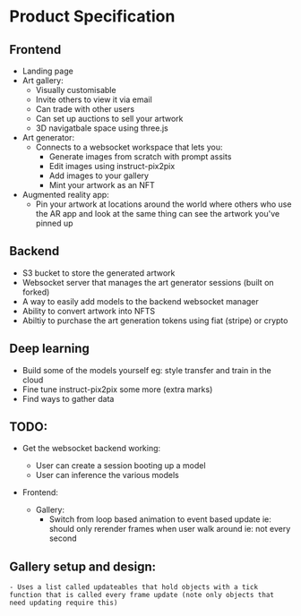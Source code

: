 # Product Specification

## Frontend
- Landing page
- Art gallery:
    - Visually customisable
    - Invite others to view it via email
    - Can trade with other users
    - Can set up auctions to sell your artwork
    - 3D navigatbale space using three.js
- Art generator:
    - Connects to a websocket workspace that lets you:
        - Generate images from scratch with prompt assits
        - Edit images using instruct-pix2pix
        - Add images to your gallery
        - Mint your artwork as an NFT 
- Augmented reality app:
    - Pin your artwork at locations around the world where others who use the AR app and look at the same thing can see the artwork you've pinned up

## Backend
- S3 bucket to store the generated artwork
- Websocket server that manages the art generator sessions (built on forked)
- A way to easily add models to the backend websocket manager 
- Ability to convert artwork into NFTS
- Abiltiy to purchase the art generation tokens using fiat (stripe) or crypto

## Deep learning
- Build some of the models yourself eg: style transfer and train in the cloud
- Fine tune instruct-pix2pix some more (extra marks)
- Find ways to gather data

## TODO:
- Get the websocket backend working:
    - User can create a session booting up a model
    - User can inference the various models

- Frontend:
    - Gallery:
        - Switch from loop based animation to event based update ie: should only rerender frames when user walk around ie: not every second


## Gallery setup and design:
    - Uses a list called updateables that hold objects with a tick function that is called every frame update (note only objects that need updating require this)


